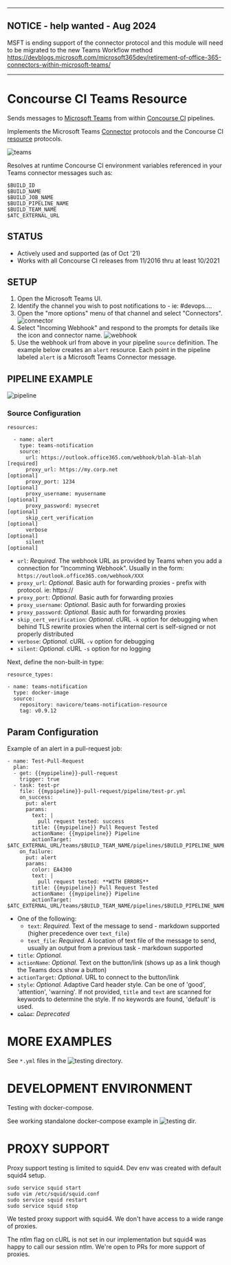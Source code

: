 ----------

## NOTICE - help wanted - Aug 2024
MSFT is ending support of the connector protocol and this module will need to be migrated to the new Teams Workflow method https://devblogs.microsoft.com/microsoft365dev/retirement-of-office-365-connectors-within-microsoft-teams/

-----------

# Concourse CI Teams Resource

Sends messages to [Microsoft Teams](https://teams.microsoft.com) from
within [Concourse CI](https://concourse-ci.org/) pipelines.

Implements the Microsoft Teams
[Connector](https://dev.outlook.com/Connectors/Reference) protocols and
the Concourse CI [resource](https://concourse-ci.org/implementing-resource-types.html)
protocols.

![teams](images/teams2.png)

Resolves at runtime Concourse CI environment variables referenced in your Teams
connector messages such as:

```
$BUILD_ID
$BUILD_NAME
$BUILD_JOB_NAME
$BUILD_PIPELINE_NAME
$BUILD_TEAM_NAME
$ATC_EXTERNAL_URL
```

## STATUS

* Actively used and supported (as of Oct '21)
* Works with all Concourse CI releases from 11/2016 thru at least 10/2021


## SETUP

1. Open the Microsoft Teams UI.
2. Identify the channel you wish to post notifications to - ie: #devops....
3. Open the "more options" menu of that channel and select "Connectors".
![connector](images/connector.png)
4. Select "Incoming Webhook" and respond to the prompts for details like the
icon and connector name.
![webhook](images/webhook.png)
5. Use the webhook url from above in your pipeline `source` definition.  The
example below creates an `alert` resource.  Each point in the pipeline labeled
`alert` is a Microsoft Teams Connector message.


## PIPELINE EXAMPLE

![pipeline](images/pipeline.png)

### Source Configuration

```
resources:

  - name: alert
    type: teams-notification
    source:
      url: https://outlook.office365.com/webhook/blah-blah-blah   [required]
      proxy_url: https://my.corp.net                              [optional]
      proxy_port: 1234                                            [optional]
      proxy_username: myusername                                  [optional]
      proxy_password: mysecret                                    [optional]
      skip_cert_verification                                      [optional]
      verbose                                                     [optional]
      silent                                                      [optional]

```
* `url`: *Required.* The webhook URL as provided by Teams when you add a
connection for "Incomming Webhook". Usually in the
form: `https://outlook.office365.com/webhook/XXX`
* `proxy_url`: *Optional.* Basic auth for forwarding proxies - prefix with protocol. ie: https://
* `proxy_port`: *Optional.* Basic auth for forwarding proxies
* `proxy_username`: *Optional.* Basic auth for forwarding proxies
* `proxy_password`: *Optional.* Basic auth for forwarding proxies
* `skip_cert_verification`: *Optional.* cURL `-k` option for debugging when behind TLS rewrite proxies when the internal cert is self-signed or not properly distributed
* `verbose`: *Optional.* cURL `-v` option for debugging 
* `silent`: *Optional.* cURL `-s` option for no logging 

Next, define the non-built-in type:

```
resource_types:

- name: teams-notification
  type: docker-image
  source:
    repository: navicore/teams-notification-resource
    tag: v0.9.12
```

## Param Configuration

Example of an alert in a pull-request job:
```
- name: Test-Pull-Request
  plan:
  - get: {{mypipeline}}-pull-request
    trigger: true
  - task: test-pr
    file: {{mypipeline}}-pull-request/pipeline/test-pr.yml
    on_success:
      put: alert
      params:
        text: |
          pull request tested: success
        title: {{mypipeline}} Pull Request Tested
        actionName: {{mypipeline}} Pipeline
        actionTarget: $ATC_EXTERNAL_URL/teams/$BUILD_TEAM_NAME/pipelines/$BUILD_PIPELINE_NAME/jobs/$BUILD_JOB_NAME/builds/$BUILD_NAME
    on_failure:
      put: alert
      params:
        color: EA4300
        text: |
          pull request tested: **WITH ERRORS**
        title: {{mypipeline}} Pull Request Tested
        actionName: {{mypipeline}} Pipeline
        actionTarget: $ATC_EXTERNAL_URL/teams/$BUILD_TEAM_NAME/pipelines/$BUILD_PIPELINE_NAME/jobs/$BUILD_JOB_NAME/builds/$BUILD_NAME
```
* One of the following:
  * `text`: *Required.* Text of the message to send - markdown supported (higher precedence over `text_file`)
  * `text_file`: *Required.* A location of text file of the message to send, usually an output from a previous task - markdown supported
* `title`: *Optional.*
* `actionName`: *Optional.* Text on the button/link (shows up as a link though the Teams docs show a button)
* `actionTarget`: *Optional.* URL to connect to the button/link
* `style`: *Optional.* Adaptive Card header style. Can be one of 'good', 'attention', 'warning'. If not provided, `title` and `text` are scanned for keywords to determine the style. If no keywords are found, 'default' is used.
* ~~`color`~~: *Deprecated* 

# MORE EXAMPLES


See `*.yml` files in the ![testing](testing) directory.

# DEVELOPMENT ENVIRONMENT

Testing with docker-compose.  

See working standalone docker-compose example in ![testing](testing) dir.

# PROXY SUPPORT

Proxy support testing is limited to squid4.  Dev env was created with default squid4 setup.

```
sudo service squid start
sudo vim /etc/squid/squid.conf
sudo service squid restart
sudo service squid stop
```

We tested proxy support with squid4.  We don't have access to a wide range of proxies.

The ntlm flag on cURL is not set in our implementation but squid4 was happy to call our session ntlm.  We're open to PRs for more support of proxies.
